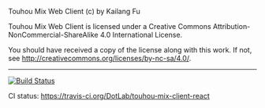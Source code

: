 Touhou Mix Web Client (c) by Kailang Fu

Touhou Mix Web Client is licensed under a
Creative Commons Attribution-NonCommercial-ShareAlike 4.0 International License.

You should have received a copy of the license along with this
work. If not, see <http://creativecommons.org/licenses/by-nc-sa/4.0/>.

---

[![Build Status](https://travis-ci.org/DotLab/touhou-mix-client-react.svg?branch=master)](https://travis-ci.org/DotLab/touhou-mix-client-react)

CI status: <https://travis-ci.org/DotLab/touhou-mix-client-react>